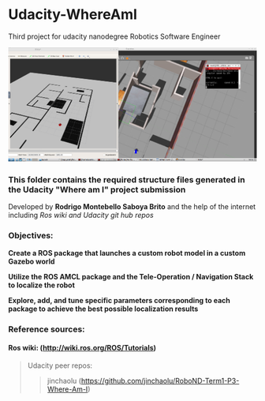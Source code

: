 # Udacity-WhereAmI
Third project for udacity nanodegree Robotics Software Engineer

![My large image](LocaScreen.png)

### This folder contains the required structure files generated in the Udacity "Where am I" project submission

Developed by **Rodrigo Montebello Saboya Brito** and the help of the internet including *Ros wiki and Udacity git hub repos*

### Objectives:
  **Create a ROS package that launches a custom robot model in a custom Gazebo world**

  **Utilize the ROS AMCL package and the Tele-Operation / Navigation Stack to localize the robot**

  **Explore, add, and tune specific parameters corresponding to each package to achieve the best possible localization results**



### Reference sources:
#### Ros wiki: (http://wiki.ros.org/ROS/Tutorials)
> Udacity peer repos:
>> jinchaolu (https://github.com/jinchaolu/RoboND-Term1-P3-Where-Am-I)
